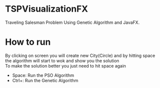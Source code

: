 # TSPVisualizationFX
Traveling Salesman Problem Using Genetic Algorithm and JavaFX.</br>

# How to run
By clicking on screen you will create new City(Circle) and by hitting space the algorithm will start to wok and show you the solution</br>
To make the solution better you just need to hit space again

- Space: Run the PSO Algorithm
- Ctrl+<any key>: Run the Genetic Algorithm


